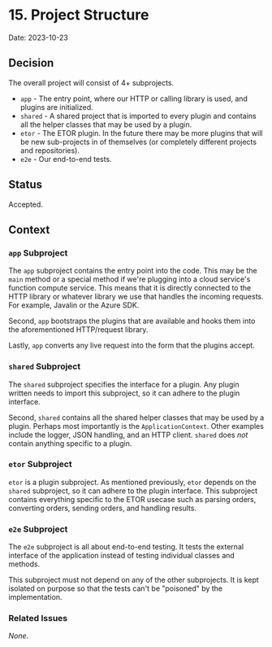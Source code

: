 # 15. Project Structure

Date: 2023-10-23

## Decision

The overall project will consist of 4+ subprojects.

- `app` - The entry point, where our HTTP or calling library is used, and plugins are initialized.
- `shared` - A shared project that is imported to every plugin and contains all the helper classes that may be used by
  a plugin.
- `etor` - The ETOR plugin.  In the future there may be more plugins that will be new sub-projects in of themselves (or
  completely different projects and repositories).
- `e2e` - Our end-to-end tests.

## Status

Accepted.

## Context

### `app` Subproject

The `app` subproject contains the entry point into the code.  This may be the `main` method or a special method if we're
plugging into a cloud service's function compute service.  This means that it is directly connected to the HTTP library
or whatever library we use that handles the incoming requests.  For example, Javalin or the Azure SDK.

Second, `app` bootstraps the plugins that are available and hooks them into the aforementioned HTTP/request library.

Lastly, `app` converts any live request into the form that the plugins accept.

### `shared` Subproject

The `shared` subproject specifies the interface for a plugin.  Any plugin written needs to import this subproject, so it
can adhere to the plugin interface.

Second, `shared` contains all the shared helper classes that may be used by a plugin.  Perhaps most importantly is
the `ApplicationContext`.  Other examples include the logger, JSON handling, and an HTTP client.  `shared` does _not_
contain anything specific to a plugin.

### `etor` Subproject

`etor` is a plugin subproject.  As mentioned previously, `etor` depends on the `shared` subproject, so it can adhere to
the plugin interface.  This subproject contains everything specific to the ETOR usecase such as parsing orders,
converting orders, sending orders, and handling results.

### `e2e` Subproject

The `e2e` subproject is all about end-to-end testing.  It tests the external interface of the application instead of
testing individual classes and methods.

This subproject must not depend on any of the other subprojects.  It is kept isolated on purpose so that the tests can't
be "poisoned" by the implementation.

### Related Issues

_None_.
